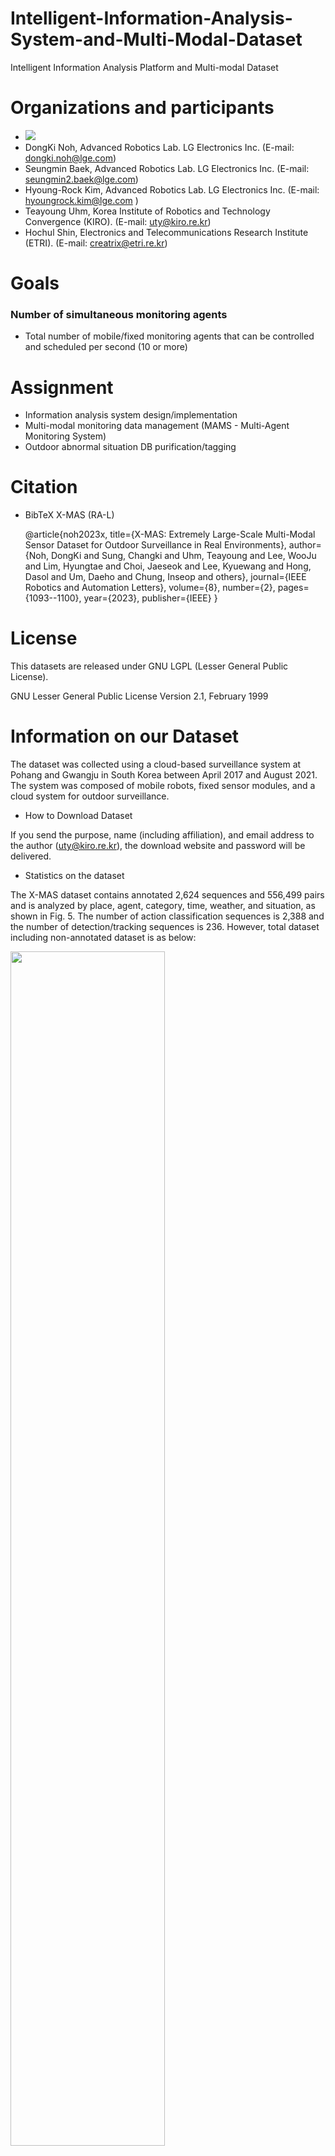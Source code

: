# Intelligent-Information-Analysis-System-and-Multi-Modal-Dataset
Intelligent Information Analysis Platform and Multi-modal Dataset

# Organizations and participants
* ![](https://www.lge.co.kr/lgekor/asset/company/images/about/ci_img03.jpg)
* DongKi Noh, Advanced Robotics Lab. LG Electronics Inc. (E-mail: dongki.noh@lge.com)
* Seungmin Baek, Advanced Robotics Lab. LG Electronics Inc. (E-mail: seungmin2.baek@lge.com)
* Hyoung-Rock Kim, Advanced Robotics Lab. LG Electronics Inc. (E-mail: hyoungrock.kim@lge.com )
* Teayoung Uhm, Korea Institute of Robotics and Technology Convergence (KIRO). (E-mail: uty@kiro.re.kr)
* Hochul Shin, Electronics and Telecommunications Research Institute (ETRI). (E-mail: creatrix@etri.re.kr) 


# Goals
### Number of simultaneous monitoring agents
* Total number of mobile/fixed monitoring agents that can be controlled and scheduled per second (10 or more)

# Assignment
* Information analysis system design/implementation
* Multi-modal monitoring data management (MAMS - Multi-Agent Monitoring System)
* Outdoor abnormal situation DB purification/tagging

# Citation

* BibTeX X-MAS (RA-L)

  @article{noh2023x,
  title={X-MAS: Extremely Large-Scale Multi-Modal Sensor Dataset for Outdoor Surveillance in Real Environments},
  author={Noh, DongKi and Sung, Changki and Uhm, Teayoung and Lee, WooJu and Lim, Hyungtae and Choi, Jaeseok and Lee, Kyuewang and Hong, Dasol and Um, Daeho and Chung, Inseop and others},
  journal={IEEE Robotics and Automation Letters},
  volume={8},
  number={2},
  pages={1093--1100},
  year={2023},
  publisher={IEEE}
}

# License

This datasets are released under GNU LGPL (Lesser General Public License).

GNU Lesser General Public License Version 2.1, February 1999

# Information on our Dataset 
The dataset was collected using a cloud-based surveillance
system at Pohang and Gwangju in South Korea between
April 2017 and August 2021. The system was composed of
mobile robots, fixed sensor modules, and a cloud system for
outdoor surveillance.
* How to Download Dataset

If you send the purpose, name (including affiliation), and email
address to the author (uty@kiro.re.kr), the download website and password will be delivered. 



* Statistics on the dataset 

The X-MAS dataset contains annotated 2,624 sequences
and 556,499 pairs and is analyzed by place, agent, category, time, weather, and situation, as shown in Fig. 5. The number
of action classification sequences is 2,388 and the number
of detection/tracking sequences is 236.
However, total dataset including non-annotated dataset is as below:

<img width="70%" src="https://user-images.githubusercontent.com/51143120/202905372-ed457edc-7e8c-43bb-be76-d12eb346c7f5.png"/>

* Environments

A robot patrols around the building, and fixed cameras
are installed at the borders of the building and significant
points to collect the multi-modal sensor dataset for
surveillance tasks. Therefore, we selected two big sites for
operating our surveillance robots. The
robot moved along the pavement around the buildings under
various weather conditions including rainy and foggy days.
Walker, cyclists, and cars pass by the mobile robots and fixed
multi-modal sensor module. While the mobile robot patrols,
humans, cyclists, and cars are observed.

(The disaster robotics center in Pohang)

<p align="center">
<img width="70%" src="https://user-images.githubusercontent.com/51143120/201525234-75ffbe8b-3ecc-48f3-a932-2bf89804a9eb.png"/>
</p>
(The Nano industrial complex in Gwangju)

<p align="center">
<img width="70%" src="https://user-images.githubusercontent.com/51143120/201525301-803dde23-df82-48d4-95eb-5a886c7a3e4a.png"/>
</p>
* Multi-Modal Sensor Module

Our sensor module includes five different sensors. For the detailed information on the sensor
configuration, calibration, and synchronization, please refer
to our previous work. (T. Uhm, J. Park, J. Lee, G. Bae, G. Ki, and Y. Choi, “Design of
multimodal sensor module for outdoor robot surveillance system,”
Electronics, vol. 11, no. 14, p. 2214, 2022.)
![SensorConfiguration](https://user-images.githubusercontent.com/51143120/201525432-29c7a41b-cd18-447e-b1ce-a07e2fcc5f80.png)

* Detail Descriptions on our Dataset
<p align="center">
<img width="70%" src="https://user-images.githubusercontent.com/51143120/202033192-71e75529-5fdb-4523-8320-50443b359604.jpg"/>
<img width="70%" src="https://user-images.githubusercontent.com/51143120/202032420-c23d6336-7994-4236-84a6-c66adc5bf693.jpg"/>
</p>



* Information on Actors 

The numerous prominent researchers of LG Electronics, KIRO, SNU, KAIST, and ETRI for their hard work in developing, evaluating, and constructing datasets over the past
five years. We also used professional actors to provide various scenarios and realistic actions for our dataset. We hired two female and two male actors. The age of the actors is 20∼30. All actors are Korean. The average height of female actors is about 160 cm. The average height of male actors is about 175 cm.

* Information on Action Recognition DB related to surveillance tasks
 ![ActionDB](https://user-images.githubusercontent.com/51143120/201524932-06204fc5-18ad-4cdb-b66f-42946c76fc71.jpg)
 
# Sensor data Sychronization 
 
<img width="70%" src="https://user-images.githubusercontent.com/51143120/202033649-369ea5a9-7c3f-4b75-b1e9-c9b30e0a1b08.png"/> 
 
# USE CASES OF DEVELOPING SURVEILLANCE ALGORITHMS USING THE DATASET

* Note that we open our source code used in our surveillance system via
GitHub (https://github.com/kyuewang17/SNU_USR_dev). In the following sub-sections, the study presents various approaches for each module and results.

* Various use-cases have been introduced by our recent paper. 
  
  Title: X-MAS: Extremely Large-Scale Multi-Modal Sensor Dataset for Outdoor Surveillance in Real Environments (https://arxiv.org/abs/2212.14574)

  * BibTeX X-MAS (RA-L)

  @article{noh2023x,
  title={X-MAS: Extremely Large-Scale Multi-Modal Sensor Dataset for Outdoor Surveillance in Real Environments},
  author={Noh, DongKi and Sung, Changki and Uhm, Teayoung and Lee, WooJu and Lim, Hyungtae and Choi, Jaeseok and Lee, Kyuewang and Hong, Dasol and Um, Daeho and Chung, Inseop and others},
  journal={IEEE Robotics and Automation Letters},
  volume={8},
  number={2},
  pages={1093--1100},
  year={2023},
  publisher={IEEE}
}

* Real-time Tracking in the nighttime with RGB and nightvision images

In our work, we used a high-performance night vision camera so that it can collect high-quality grayscale images. We have analyzed the performance of the foreground/background segmentation and detection with the night vision camera qualitatively. As can be seen in the below figure, the night vision showed better performance than the thermal camera.
<p align="center">
<img width="70%" src="https://user-images.githubusercontent.com/51143120/201526405-5413ed80-9a44-4efb-acd2-a04918fdfdba.jpg"/>
<img width="70%" src="https://user-images.githubusercontent.com/51143120/201578420-86dd32cb-4cf6-47c2-9f2a-ce22bf437b10.jpg"/>
</p>
